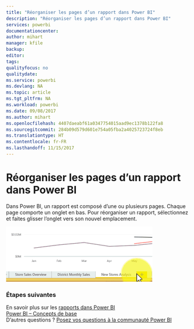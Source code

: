```yaml
---
title: "Réorganiser les pages d’un rapport dans Power BI"
description: "Réorganiser les pages d’un rapport dans Power BI"
services: powerbi
documentationcenter: 
author: mihart
manager: kfile
backup: 
editor: 
tags: 
qualityfocus: no
qualitydate: 
ms.service: powerbi
ms.devlang: NA
ms.topic: article
ms.tgt_pltfrm: NA
ms.workload: powerbi
ms.date: 09/08/2017
ms.author: mihart
ms.openlocfilehash: 4407daeabf61a0347754015aad9ec1378b122fa8
ms.sourcegitcommit: 284b09d579d601e754a05fba2a4025723724f8eb
ms.translationtype: HT
ms.contentlocale: fr-FR
ms.lasthandoff: 11/15/2017
---
```

# <a name="reorder-pages-in-a-report-in-power-bi"></a>Réorganiser les pages d’un rapport dans Power BI
Dans Power BI, un rapport est composé d’une ou plusieurs pages.  Chaque page comporte un onglet en bas.  Pour réorganiser un rapport, sélectionnez et faites glisser l’onglet vers son nouvel emplacement.

![](media/service-report-reorder-pages/reorder.gif)

### <a name="next-steps"></a>Étapes suivantes
En savoir plus sur les [rapports dans Power BI](service-reports.md)  
[Power BI – Concepts de base](service-basic-concepts.md)  
D’autres questions ? [Posez vos questions à la communauté Power BI](http://community.powerbi.com/)

